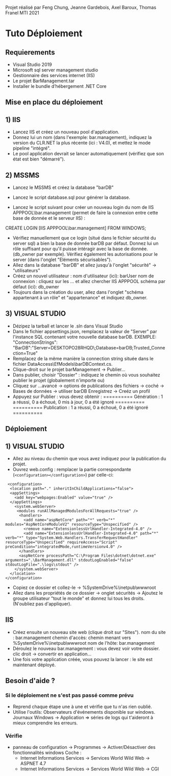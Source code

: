 Projet réalisé par Feng Chung, Jeanne Gardebois, Axel Baroux, Thomas Franel
MTI 2021

# Tuto Déploiement
## Requierements
* Visual Studio 2019
* Microsoft sql server management studio
* Gestionnaire des services internet (IIS)
* Le projet BarManagement.tar
* Installer le bundle d’hébergement .NET Core
## Mise en place du déploiement
## 1) IIS
* Lancez IIS et créez un nouveau pool d'application.
* Donnez lui un nom (dans l'exemple: bar.management), indiquez la version du CLR.NET la plus récente (ici : V4.0), et mettez le mode pipeline "intégré".
* Le pool application devrait se lancer automatiquement (vérifiez que son état est bien "démarré").

## 2) MSSMS
* Lancez le MSSMS et créez la database "barDB"
* Lancez le script database.sql pour générer la database.

* Lancez le script suivant pour créer un nouveau login du nom de IIS APPPOOL\bar.management (permet de faire la connexion entre cette base de donnée et le serveur IIS) :

 CREATE LOGIN [IIS APPPOOL\bar.management] FROM WINDOWS;
* Vérifiez manuellement que ce login (situé dans le fichier sécurité du server sql) a bien la base de donnée barDB par défaut. Donnez lui un rôle suffisant pour qu'il puisse intéragir avec la base de donnée. (db_owner par exemple). Vérifiez également les autorisations pour le server (dans l'onglet "Eléments sécurisables").
* Allez dans la database "barDB" et allez jusqu'à l'onglet "sécurité" -> "utilisateurs"
*  Créez un nouvel utilisateur :
nom d'utilisateur (ici): barUser
nom de connexion : cliquez sur les ... et allez chercher IIS APPPOOL
schéma par défaut (ici): db_owner
* Toujours dans la création du user, allez dans l'onglet "schéma appartenant à un rôle"  et "appartenance" et indiquez db_owner.

## 3) VISUAL STUDIO
* Dézipez la tarball et lancer le .sln dans Visual Studio
* Dans le fichier appsettings.json,  remplacez la valeur de "Server" par l'instance SQL contenant votre nouvelle database barDB.
EXEMPLE:
"ConnectionStrings": "BarDB":"Server=DESKTOPO28RHQD\\;Database=barDB;Trusted_Connection=True"
* Remplacez de la même manière la connection string située dans le fichier DataAccess\EfModels\barDBContext.cs.
* Clique-droit sur le projet barManagement -> Publier...
* Dans publier, choisir "Dossier" : indiquez le chemin où vous souhaitez publier le projet (globalement n'importe ou)
* Cliquez sur ...avancé 
		-> options de publications des fichiers -> coché
		-> Bases de données -> utiliser barDB
Enregistrez -> Creéz un profil
* Appuyez sur Publier : vous devez obtenir :
========== Génération : 1 a réussi, 0 a échoué, 0 mis à jour, 0 a été ignoré ==========
========== Publication : 1 a réussi, 0 a échoué, 0 a été ignoré ==========

## Déploiement
## 1) VISUAL STUDIO
* Allez au niveau du chemin que vous avez indiquez pour la publication du projet.
* Ouvrez web.config : remplacer la partie correspondante (```<configuration></configuration>```) par celle-ci: 
```
 <configuration>
  <location path="." inheritInChildApplications="false">
  <appSettings>
    <add key="webpages:Enabled" value="true" />
  </appSettings>
    <system.webServer>
     <modules runAllManagedModulesForAllRequests="true" /> 
      <handlers>
        <add name="aspNetCore" path="*" verb="*" modules="AspNetCoreModuleV2" resourceType="Unspecified" />
        <remove name="ExtensionlessUrlHandler-Integrated-4.0" />
        <add name="ExtensionlessUrlHandler-Integrated-4.0" path="*" verb="*" type="System.Web.Handlers.TransferRequestHandler" resourceType="Unspecified" requireAccess="Script" preCondition="integratedMode,runtimeVersionv4.0" />
      </handlers>
      <aspNetCore processPath="C:\Program Files\dotnet\dotnet.exe" arguments=".\BarManagement.dll" stdoutLogEnabled="false" stdoutLogFile=".\logs\stdout" />
    </system.webServer>
  </location>
</configuration>
```
* Copiez ce dossier et collez-le -> %SystemDrive%\inetpub\wwwroot
* Allez dans les propriétés de ce dossier -> onglet sécurités -> Ajoutez le groupe utilisateur "tout le monde" et donnez lui tous les droits. (N'oubliez pas d'appliquer).

## IIS
* Créez ensuite un nouveau site web (clique droit sur "Sites").
nom du site : bar.management
chemin d'accès: chemin menant vers %SystemDrive%\inetpub\wwwroot
nom de l'hôte: bar.management
* Déroulez le nouveau bar.management : vous devez voir votre dossier. clic droit -> convertir en application...
* Une fois votre application créée, vous pouvez la lancer : le site est maintenant déployé.

## Besoin d'aide ?
### Si le déploiement ne s'est pas passé comme prévu
- Reprend chaque étape une à une et vérifie que tu n'as rien oublié.
- Utilise l'outils: Observateurs d'événements disponible sur windows. Journaux Windows -> Application => séries de logs qui t'aideront à mieux comprendre les erreurs.
### Vérifie
- panneau de configuration -> Programmes -> Activer/Désactiver des fonctionnalités windows
Coche : 
	 - Internet Informations Services -> Services World Wild Web -> ASPNET 4.7 
	 - Internet Informations Services -> Services World Wild Web -> CGI